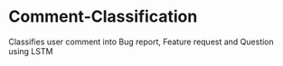 # Comment-Classification
Classifies user comment into Bug report, Feature request and Question using LSTM
